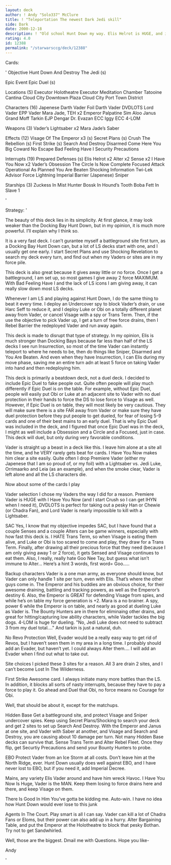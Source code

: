 ```yaml
---
layout: deck
author: ! Andy "Solo337" McClure
title: ! "Teleportation The newest Dark Jedi skill"
side: Dark
date: 2000-12-18
description: ! "Old school Hunt Down my way. Elis Helrot is HUGE, and it isn’t seen a whole lot, so people don’t expect it. And far less than 50% of LS decks start Insurrection, so it normally sets up the beats."
rating: 4.0
id: 12388
permalink: "/starwarsccg/deck/12388"
---
```

Cards: 

'
Objective
Hunt Down And Destroy The Jedi (s)

Epic Event
Epic Duel (s)

Locations (5)
Executor Holotheatre
Executor Meditation Chamber
Tatooine Cantina
Cloud City Downtown Plaza
Cloud City Port Town District

Characters (16)
Japenese Darth Vader
Foil Darth Vader
DVDLOTS
Lord Vader
EPP Vader
Mara Jade, TEH x2
Emperor Palpatine
Sim Aloo
Janus
Grand Moff Tarkin
EJP Dengar
Dr. Evazan
ECC Iggy
ECC 4-LOM

Weapons (3)
Vader’s Lightsaber x2
Mara Jade’s Saber

Effects (12)
Visage Of The Emperor x3 (s)
Secret Plans (s)
Crush The Rebellion (s)
First Strike (s)
Search And Destroy
Disarmed
Come Here You Big Coward
No Escape
Bad Feeling Have I
Security Precautions

Interrupts (19)
Prepared Defenses (s)
Elis Helrot x2
Alter x2
Sense x2
I Have You Now x2
Vader’s Obsession
The Circle Is Now Complete
Focused Attack
Operational As Planned
You Are Beaten
Shocking Information
Twi-Lek Advisor
Force Lightning
Imperial Barrier (Japenese)
Sniper

Starships (3)
Zuckess In Mist Hunter
Bossk In Hound’s Tooth
Boba Fett In Slave 1



'

Strategy: '


The beauty of this deck lies in its simplicity. At first glance, it may look weaker than the Docking Bay Hunt Down, but in my opinion, it is much more powerful. I’ll explain why I think so.

It is a very fast deck. I can’t gurantee myself a battleground site first turn, as a Docking Bay Hunt Down can, but a lot of LS decks start with one, and I usually get one early. I start Secret Plans and use Shocking Revelation to search my deck every turn, and find out when my Vaders or sites are in my force pile.

This deck is also great because it gives away little or no force. Once I get a battleground, I am set up, so most games I give away 2 force MAXIMUM. With Bad Feeling Have I and the lack of LS icons I am giving away, it can really slow down most LS decks.

Whenever I am LS and playing against Hunt Down, I do the same thing to beat it every time. I deploy an Undercover spy to block Vader’s drain, or use Harc Seff to reduce it, and I deploy Luke or Obi on a totally different planet away from Vader, or cancel Visage with a spy or Trans Term. Then, if the use the objective to pick Vader up, I get a turn of free force drains, then I Rebel Barrier the redeployed Vader and run away again.

This deck is made to disrupt that type of strategy. In my opinion, Elis is much stronger than Docking Bays because far less than half of the LS decks I see run Insurrection, so most of the time Vader can instantly teleport to where he needs to be, then do things like Sniper, Disarmed and You Are Beaten. And even when they have Insurrection, I can Elis during my move phase, saving me an entire turn adn at least 5 force on taking Vader into hand and then redeploying him.

This deck is primarily a beatdown deck, not a duel deck. I decided to include Epic Duel to fake people out. Quite often people will play much differently if Epic Duel is on the table. For example, without Epic Duel, people will easily put Obi or Luke at an adjacent site to Vader with no duel protection in their hands to force the DS to lose force to Visage as well. However, if Epic Duel is on table, they will most likely be very cautious. They will make sure there is a site FAR away from Vader or make sure they have duel protection before they put people to get dueled, for fear of losing 5-9 cards and one of their best mains to an early duel. That is why Epic Duel was included in the deck, and I figured that once Epic Duel was in the deck, I might as well include a Obsession and a Circle and a Focused, just in case. This deck will duel, but only during very favorable conditions.

Vader is straight up a beast in a deck like this. I leave him alone at a site all the time, and he VERY rarely gets beat for cards. I Have You Now makes him clear a site easily. Quite often I drop Premiere Vader (either my Japenese that I am so proud of, or my foil) with a Lightsaber vs. Jedi Luke, Orrimaarko and Leia (as an example), and when the smoke clear, Vader is left alone and all the LS characters die.

Now about some of the cards I play

Vader selection I chose my Vaders the way I did for a reason. Premiere Vader is HUGE with I Have You Now (and I start Crush so I can get IHYN when I need it), DVDLOTS is perfect for taking out a pesky Han or Chewie (or Chadra Fan), and Lord Vader is nearly impossible to kill with a Lightsaber.

SAC Yes, I know that my objective impedes SAC, but I have found that a couple Senses and a couple Alters can be game winners, especially with how fast this deck is. I HATE Trans Term, so when Visage is eating them alive, and Luke or Obi is too scared to come and play, they draw for a Trans Term. Finally, after drawing all their precious force that they need (because I am only giving away 1 or 2 force), it gets Sensed and Visage continues to eat them. Also, I really, really hate Goo Nee Tay, but guess what isn’t immune to Alter... Here’s a hint 3 words, first word= Goo.....

Backup characters
Vader is a one man army, as everyone should know, but Vader can only handle 1 site per turn, even with Elis. That’s where the other guys come in. The Emperor and his buddies are an obvious choice, for their awesome draining, battling and tracking powers, as well as the Emperor’s destiny 6. Also, the Emperor is GREAT for defending Visage from spies, and while he’s on table my force generation is +2. Mara is a no brainer. A spy, power 6 while the Emperor is on table, and nearly as good at dueling Luke as Vader is. The Bounty Hunters are in there for eliminaing other drains, and great for hitting/capturing low ability characters, while Vader tackles the big dogs. 4-LOM is huge for dueling. "No, Jedi Luke does not need to subtract 3 from my duel total...." And tarkin is just a natural, duh.

No Revo Protection
Well, Evader would be a really easy way to get rid of Revos, but I haven’t seen them in my area in a long time. I probably should add an Evader, but haven’t yet. I could always Alter them.... I will add an Evader when I find out what to take out.

Site choices I picked these 3 sites for a reason. All 3 are drain 2 sites, and I can’t become Lost In The Wilderness.

First Strike Awesome card. I always initiate many more battles than the LS. In addition, it blocks all sorts of nasty interrupts, because they have to pay a force to play it. Go ahead and Duel that Obi, no force means no Courage for Obi.

Well, that should be about it, except for the matchups.

Hidden Base
Get a battleground site, and protect Visage and Sniper undercover spies. Keep using Secret Plans/Shocking to search your deck and get 2 sites to set up Search And Destroy. With the Emperor and Janus at one site, and Vader with Saber at another, and Visage and Search and Destroy, you are causing about 10 damage per turn. Not many Hidden Base decks can survive that. Sense Trans Term and Alter Rebel Fleet. Once they flip, get Securtiy Precautions and send your Bounty Hunters to probe.

EBO Protect Vader from an Ice Storm at all costs. Don’t leave him at the North Ridge, ever. Hunt Down usually does well against EBO, and I have never lost to EBO, but if you need it, add Imperial Decree.

Mains, any variety Elis Vader around and have him wreck Havoc. I Have You Now Is Huge, Vader is the MAN. Keep them losing to force drains here and there, and keep Visage on them.

There Is Good In Him You’ve gotta be kidding me. Auto-win. I have no idea how Hunt Down would ever lose to this junk

Agents In The Court. Play smart is all I can say. Vader can kill a lot of Chadra Fans or Eloms, but their power can also add up in a hurry. Alter Bargaining Table, and put the Emperor at the Holotheatre to block that pesky Bothan. Try not to get Sandwhirled.

Well, those are the biggest. Dmail me with Questions. Hope you like-

Andy





'

